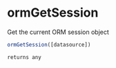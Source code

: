 # ormGetSession

Get the current ORM session object

```javascript
ormGetSession([datasource])
```

```javascript
returns any
```

